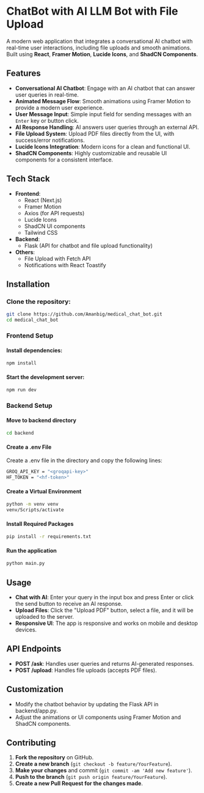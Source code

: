 # ChatBot with AI LLM Bot with File Upload

A modern web application that integrates a conversational AI chatbot with real-time user interactions, including file uploads and smooth animations. Built using **React**, **Framer Motion**, **Lucide Icons**, and **ShadCN Components**.

## Features

- **Conversational AI Chatbot**: Engage with an AI chatbot that can answer user queries in real-time.
- **Animated Message Flow**: Smooth animations using Framer Motion to provide a modern user experience.
- **User Message Input**: Simple input field for sending messages with an `Enter` key or button click.
- **AI Response Handling**: AI answers user queries through an external API.
- **File Upload System**: Upload PDF files directly from the UI, with success/error notifications.
- **Lucide Icons Integration**: Modern icons for a clean and functional UI.
- **ShadCN Components**: Highly customizable and reusable UI components for a consistent interface.

## Tech Stack

- **Frontend**:
  - React (Next.js)
  - Framer Motion
  - Axios (for API requests)
  - Lucide Icons
  - ShadCN UI components
  - Tailwind CSS
- **Backend**:
  - Flask (API for chatbot and file upload functionality)
- **Others**:
  - File Upload with Fetch API
  - Notifications with React Toastify

## Installation
### Clone the repository:
```bash
git clone https://github.com/Amanbig/medical_chat_bot.git
cd medical_chat_bot
```

### Frontend Setup

#### Install dependencies:
```bash
npm install
```

#### Start the development server:
```bash
npm run dev
```

### Backend Setup

#### Move to backend directory
```bash
cd backend
```

#### Create a .env File
Create a .env file in the directory and copy the following lines:
```bash
GROQ_API_KEY = "<groqapi-key>"
HF_TOKEN = "<hf-token>"
```

#### Create a Virtual Environment
```bash
python -m venv venv
venv/Scripts/activate  
```

#### Install Required Packages
```bash
pip install -r requirements.txt
```

#### Run the application
```bash
python main.py
```

## Usage
- **Chat with AI**: Enter your query in the input box and press Enter or click the send button to receive an AI response.
- **Upload Files**: Click the "Upload PDF" button, select a file, and it will be uploaded to the server.
- **Responsive UI**: The app is responsive and works on mobile and desktop devices.

## API Endpoints
- **POST /ask**: Handles user queries and returns AI-generated responses.
- **POST /upload**: Handles file uploads (accepts PDF files).

## Customization
- Modify the chatbot behavior by updating the Flask API in backend/app.py.
- Adjust the animations or UI components using Framer Motion and ShadCN components.

## Contributing

1. **Fork the repository** on GitHub.
2. **Create a new branch** (`git checkout -b feature/YourFeature`).
3. **Make your changes** and commit (`git commit -am 'Add new feature'`).
4. **Push to the branch** (`git push origin feature/YourFeature`).
5. **Create a new Pull Request for the changes made**.
